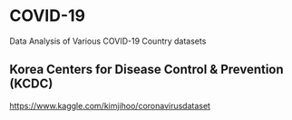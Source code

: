 # COVID-19
Data Analysis of Various COVID-19 Country datasets 

## Korea Centers for Disease Control & Prevention (KCDC)
https://www.kaggle.com/kimjihoo/coronavirusdataset



